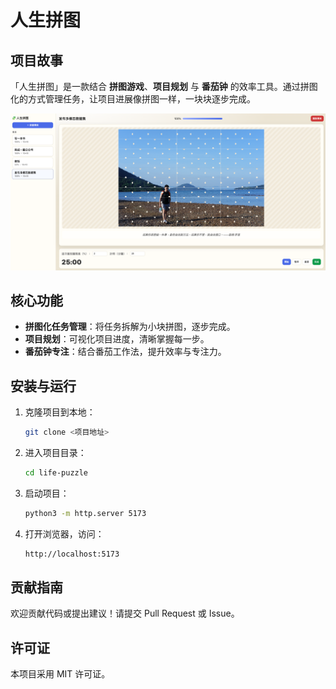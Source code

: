 # 人生拼图

## 项目故事

「人生拼图」是一款结合 **拼图游戏**、**项目规划** 与 **番茄钟** 的效率工具。通过拼图化的方式管理任务，让项目进展像拼图一样，一块块逐步完成。

![人生拼图🧩](./demo.png)

## 核心功能

- **拼图化任务管理**：将任务拆解为小块拼图，逐步完成。
- **项目规划**：可视化项目进度，清晰掌握每一步。
- **番茄钟专注**：结合番茄工作法，提升效率与专注力。

## 安装与运行

1. 克隆项目到本地：
   ```bash
   git clone <项目地址>
   ```
2. 进入项目目录：
   ```bash
   cd life-puzzle
   ```
3. 启动项目：
   ```bash
   python3 -m http.server 5173
   ```
4. 打开浏览器，访问：
   ```bash
   http://localhost:5173
   ```
## 贡献指南

欢迎贡献代码或提出建议！请提交 Pull Request 或 Issue。

## 许可证

本项目采用 MIT 许可证。